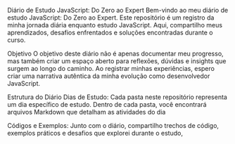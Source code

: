 Diário de Estudo JavaScript: Do Zero ao Expert
Bem-vindo ao meu diário de estudo JavaScript: Do Zero ao Expert. Este repositório é um registro da minha jornada diária enquanto estudo JavaScript. Aqui, compartilho meus aprendizados, desafios enfrentados e soluções encontradas durante o curso.

Objetivo
O objetivo deste diário não é apenas documentar meu progresso, mas também criar um espaço aberto para reflexões, dúvidas e insights que surgem ao longo do caminho. Ao registrar minhas experiências, espero criar uma narrativa autêntica da minha evolução como desenvolvedor JavaScript.

Estrutura do Diário
Dias de Estudo: Cada pasta neste repositório representa um dia específico de estudo. Dentro de cada pasta, você encontrará arquivos Markdown que detalham as atividades do dia

Códigos e Exemplos: Junto com o diário, compartilho trechos de código, exemplos práticos e desafios que explorei durante o estudo,

